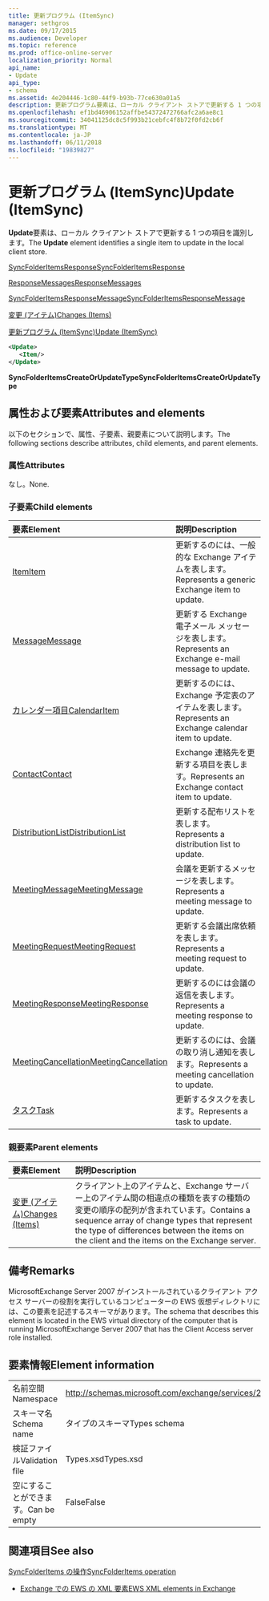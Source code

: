 ```yaml
---
title: 更新プログラム (ItemSync)
manager: sethgros
ms.date: 09/17/2015
ms.audience: Developer
ms.topic: reference
ms.prod: office-online-server
localization_priority: Normal
api_name:
- Update
api_type:
- schema
ms.assetid: 4e204446-1c80-44f9-b93b-77ce630a01a5
description: 更新プログラム要素は、ローカル クライアント ストアで更新する 1 つの項目を識別します。
ms.openlocfilehash: ef1bd46906152affbe54372472766afc2a6ae8c1
ms.sourcegitcommit: 34041125dc8c5f993b21cebfc4f8b72f0fd2cb6f
ms.translationtype: MT
ms.contentlocale: ja-JP
ms.lasthandoff: 06/11/2018
ms.locfileid: "19839827"
---
```

# <a name="update-itemsync"></a><span data-ttu-id="5895c-103">更新プログラム (ItemSync)</span><span class="sxs-lookup"><span data-stu-id="5895c-103">Update (ItemSync)</span></span>

<span data-ttu-id="5895c-104">**Update**要素は、ローカル クライアント ストアで更新する 1 つの項目を識別します。</span><span class="sxs-lookup"><span data-stu-id="5895c-104">The **Update** element identifies a single item to update in the local client store.</span></span> 
  
[<span data-ttu-id="5895c-105">SyncFolderItemsResponse</span><span class="sxs-lookup"><span data-stu-id="5895c-105">SyncFolderItemsResponse</span></span>](syncfolderitemsresponse.md)
  
[<span data-ttu-id="5895c-106">ResponseMessages</span><span class="sxs-lookup"><span data-stu-id="5895c-106">ResponseMessages</span></span>](responsemessages.md)
  
[<span data-ttu-id="5895c-107">SyncFolderItemsResponseMessage</span><span class="sxs-lookup"><span data-stu-id="5895c-107">SyncFolderItemsResponseMessage</span></span>](syncfolderitemsresponsemessage.md)
  
[<span data-ttu-id="5895c-108">変更 (アイテム)</span><span class="sxs-lookup"><span data-stu-id="5895c-108">Changes (Items)</span></span>](changes-items.md)
  
[<span data-ttu-id="5895c-109">更新プログラム (ItemSync)</span><span class="sxs-lookup"><span data-stu-id="5895c-109">Update (ItemSync)</span></span>](update-itemsync.md)
  
```xml
<Update>
   <Item/>
</Update>
```

 <span data-ttu-id="5895c-110">**SyncFolderItemsCreateOrUpdateType**</span><span class="sxs-lookup"><span data-stu-id="5895c-110">**SyncFolderItemsCreateOrUpdateType**</span></span>
## <a name="attributes-and-elements"></a><span data-ttu-id="5895c-111">属性および要素</span><span class="sxs-lookup"><span data-stu-id="5895c-111">Attributes and elements</span></span>

<span data-ttu-id="5895c-112">以下のセクションで、属性、子要素、親要素について説明します。</span><span class="sxs-lookup"><span data-stu-id="5895c-112">The following sections describe attributes, child elements, and parent elements.</span></span>
  
### <a name="attributes"></a><span data-ttu-id="5895c-113">属性</span><span class="sxs-lookup"><span data-stu-id="5895c-113">Attributes</span></span>

<span data-ttu-id="5895c-114">なし。</span><span class="sxs-lookup"><span data-stu-id="5895c-114">None.</span></span>
  
### <a name="child-elements"></a><span data-ttu-id="5895c-115">子要素</span><span class="sxs-lookup"><span data-stu-id="5895c-115">Child elements</span></span>

|<span data-ttu-id="5895c-116">**要素**</span><span class="sxs-lookup"><span data-stu-id="5895c-116">**Element**</span></span>|<span data-ttu-id="5895c-117">**説明**</span><span class="sxs-lookup"><span data-stu-id="5895c-117">**Description**</span></span>|
|:-----|:-----|
|[<span data-ttu-id="5895c-118">Item</span><span class="sxs-lookup"><span data-stu-id="5895c-118">Item</span></span>](item.md) <br/> |<span data-ttu-id="5895c-119">更新するのには、一般的な Exchange アイテムを表します。</span><span class="sxs-lookup"><span data-stu-id="5895c-119">Represents a generic Exchange item to update.</span></span>  <br/> |
|[<span data-ttu-id="5895c-120">Message</span><span class="sxs-lookup"><span data-stu-id="5895c-120">Message</span></span>](message-ex15websvcsotherref.md) <br/> |<span data-ttu-id="5895c-121">更新する Exchange 電子メール メッセージを表します。</span><span class="sxs-lookup"><span data-stu-id="5895c-121">Represents an Exchange e-mail message to update.</span></span>  <br/> |
|[<span data-ttu-id="5895c-122">カレンダー項目</span><span class="sxs-lookup"><span data-stu-id="5895c-122">CalendarItem</span></span>](calendaritem.md) <br/> |<span data-ttu-id="5895c-123">更新するのには、Exchange 予定表のアイテムを表します。</span><span class="sxs-lookup"><span data-stu-id="5895c-123">Represents an Exchange calendar item to update.</span></span>  <br/> |
|[<span data-ttu-id="5895c-124">Contact</span><span class="sxs-lookup"><span data-stu-id="5895c-124">Contact</span></span>](contact.md) <br/> |<span data-ttu-id="5895c-125">Exchange 連絡先を更新する項目を表します。</span><span class="sxs-lookup"><span data-stu-id="5895c-125">Represents an Exchange contact item to update.</span></span>  <br/> |
|[<span data-ttu-id="5895c-126">DistributionList</span><span class="sxs-lookup"><span data-stu-id="5895c-126">DistributionList</span></span>](distributionlist.md) <br/> |<span data-ttu-id="5895c-127">更新する配布リストを表します。</span><span class="sxs-lookup"><span data-stu-id="5895c-127">Represents a distribution list to update.</span></span>  <br/> |
|[<span data-ttu-id="5895c-128">MeetingMessage</span><span class="sxs-lookup"><span data-stu-id="5895c-128">MeetingMessage</span></span>](meetingmessage.md) <br/> |<span data-ttu-id="5895c-129">会議を更新するメッセージを表します。</span><span class="sxs-lookup"><span data-stu-id="5895c-129">Represents a meeting message to update.</span></span>  <br/> |
|[<span data-ttu-id="5895c-130">MeetingRequest</span><span class="sxs-lookup"><span data-stu-id="5895c-130">MeetingRequest</span></span>](meetingrequest.md) <br/> |<span data-ttu-id="5895c-131">更新する会議出席依頼を表します。</span><span class="sxs-lookup"><span data-stu-id="5895c-131">Represents a meeting request to update.</span></span>  <br/> |
|[<span data-ttu-id="5895c-132">MeetingResponse</span><span class="sxs-lookup"><span data-stu-id="5895c-132">MeetingResponse</span></span>](meetingresponse.md) <br/> |<span data-ttu-id="5895c-133">更新するのには会議の返信を表します。</span><span class="sxs-lookup"><span data-stu-id="5895c-133">Represents a meeting response to update.</span></span>  <br/> |
|[<span data-ttu-id="5895c-134">MeetingCancellation</span><span class="sxs-lookup"><span data-stu-id="5895c-134">MeetingCancellation</span></span>](meetingcancellation.md) <br/> |<span data-ttu-id="5895c-135">更新するのには、会議の取り消し通知を表します。</span><span class="sxs-lookup"><span data-stu-id="5895c-135">Represents a meeting cancellation to update.</span></span>  <br/> |
|[<span data-ttu-id="5895c-136">タスク</span><span class="sxs-lookup"><span data-stu-id="5895c-136">Task</span></span>](task.md) <br/> |<span data-ttu-id="5895c-137">更新するタスクを表します。</span><span class="sxs-lookup"><span data-stu-id="5895c-137">Represents a task to update.</span></span>  <br/> |
   
### <a name="parent-elements"></a><span data-ttu-id="5895c-138">親要素</span><span class="sxs-lookup"><span data-stu-id="5895c-138">Parent elements</span></span>

|<span data-ttu-id="5895c-139">**要素**</span><span class="sxs-lookup"><span data-stu-id="5895c-139">**Element**</span></span>|<span data-ttu-id="5895c-140">**説明**</span><span class="sxs-lookup"><span data-stu-id="5895c-140">**Description**</span></span>|
|:-----|:-----|
|[<span data-ttu-id="5895c-141">変更 (アイテム)</span><span class="sxs-lookup"><span data-stu-id="5895c-141">Changes (Items)</span></span>](changes-items.md) <br/> |<span data-ttu-id="5895c-142">クライアント上のアイテムと、Exchange サーバー上のアイテム間の相違点の種類を表すの種類の変更の順序の配列が含まれています。</span><span class="sxs-lookup"><span data-stu-id="5895c-142">Contains a sequence array of change types that represent the type of differences between the items on the client and the items on the Exchange server.</span></span>  <br/> |
   
## <a name="remarks"></a><span data-ttu-id="5895c-143">備考</span><span class="sxs-lookup"><span data-stu-id="5895c-143">Remarks</span></span>

<span data-ttu-id="5895c-144">MicrosoftExchange Server 2007 がインストールされているクライアント アクセス サーバーの役割を実行しているコンピューターの EWS 仮想ディレクトリには、この要素を記述するスキーマがあります。</span><span class="sxs-lookup"><span data-stu-id="5895c-144">The schema that describes this element is located in the EWS virtual directory of the computer that is running MicrosoftExchange Server 2007 that has the Client Access server role installed.</span></span>
  
## <a name="element-information"></a><span data-ttu-id="5895c-145">要素情報</span><span class="sxs-lookup"><span data-stu-id="5895c-145">Element information</span></span>

|||
|:-----|:-----|
|<span data-ttu-id="5895c-146">名前空間</span><span class="sxs-lookup"><span data-stu-id="5895c-146">Namespace</span></span>  <br/> |http://schemas.microsoft.com/exchange/services/2006/types  <br/> |
|<span data-ttu-id="5895c-147">スキーマ名</span><span class="sxs-lookup"><span data-stu-id="5895c-147">Schema name</span></span>  <br/> |<span data-ttu-id="5895c-148">タイプのスキーマ</span><span class="sxs-lookup"><span data-stu-id="5895c-148">Types schema</span></span>  <br/> |
|<span data-ttu-id="5895c-149">検証ファイル</span><span class="sxs-lookup"><span data-stu-id="5895c-149">Validation file</span></span>  <br/> |<span data-ttu-id="5895c-150">Types.xsd</span><span class="sxs-lookup"><span data-stu-id="5895c-150">Types.xsd</span></span>  <br/> |
|<span data-ttu-id="5895c-151">空にすることができます。</span><span class="sxs-lookup"><span data-stu-id="5895c-151">Can be empty</span></span>  <br/> |<span data-ttu-id="5895c-152">False</span><span class="sxs-lookup"><span data-stu-id="5895c-152">False</span></span>  <br/> |
   
## <a name="see-also"></a><span data-ttu-id="5895c-153">関連項目</span><span class="sxs-lookup"><span data-stu-id="5895c-153">See also</span></span>



[<span data-ttu-id="5895c-154">SyncFolderItems の操作</span><span class="sxs-lookup"><span data-stu-id="5895c-154">SyncFolderItems operation</span></span>](syncfolderitems-operation.md)


- [<span data-ttu-id="5895c-155">Exchange での EWS の XML 要素</span><span class="sxs-lookup"><span data-stu-id="5895c-155">EWS XML elements in Exchange</span></span>](ews-xml-elements-in-exchange.md)

